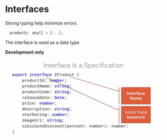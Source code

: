 # Interfaces

Strong typing help minimize errors.

```javascript
  products: any[] = [...];
```

The interface is used as a data type.

**Development only**

![Interface](../assets/interface.png)


